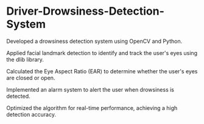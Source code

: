 # Driver-Drowsiness-Detection-System

Developed a drowsiness detection system using OpenCV and Python.

Applied facial landmark detection to identify and track the user's eyes using the dlib library.

Calculated the Eye Aspect Ratio (EAR) to determine whether the user's eyes are closed or open.

Implemented an alarm system to alert the user when drowsiness is detected.

Optimized the algorithm for real-time performance, achieving a high detection accuracy.
